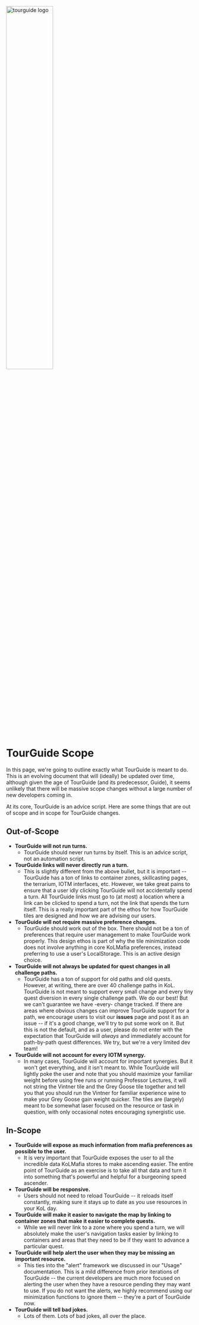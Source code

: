 <img src="https://user-images.githubusercontent.com/8014761/190516106-6e8c948c-9302-47e0-b09e-114a5456301d.png" alt="tourguide logo" style="width: 50%;">

# TourGuide Scope

In this page, we're going to outline exactly what TourGuide is meant to do. This is an evolving document that will (ideally) be updated over time, although given the age of TourGuide (and its predecessor, Guide), it seems unlikely that there will be massive scope changes without a large number of new developers coming in.

At its core, TourGuide is an advice script. Here are some things that are out of scope and in scope for TourGuide changes.

## Out-of-Scope

- **TourGuide will not run turns.**
    - TourGuide should never run turns by itself. This is an advice script, not an automation script.
- **TourGuide links will never directly run a turn.**
    - This is slightly different from the above bullet, but it is important -- TourGuide has a ton of links to container zones, skillcasting pages, the terrarium, IOTM interfaces, etc. However, we take great pains to ensure that a user idly clicking TourGuide will not accidentally spend a turn. All TourGuide links must go to (at most) a location where a link can be clicked to spend a turn, not the link that spends the turn itself. This is a really important part of the ethos for how TourGuide tiles are designed and how we are advising our users.
- **TourGuide will not require massive preference changes.**
    - TourGuide should work out of the box. There should not be a ton of preferences that require user management to make TourGuide work properly. This design ethos is part of why the tile minimization code does not involve anything in core KoLMafia preferences, instead preferring to use a user's LocalStorage. This is an active design choice.
- **TourGuide will not always be updated for quest changes in all challenge paths.**
    - TourGuide has a ton of support for old paths and old quests. However, at writing, there are over 40 challenge paths in KoL. TourGuide is not meant to support every small change and every tiny quest diversion in every single challenge path. We do our best! But we can't guarantee we have -every- change tracked. If there are areas where obvious changes can improve TourGuide support for a path, we encourage users to visit our **issues** page and post it as an issue -- if it's a good change, we'll try to put some work on it. But this is not the default, and as a user, please do not enter with the expectation that TourGuide will *always* and immediately account for path-by-path quest differences. We try, but we're a very limited dev team!
- **TourGuide will not account for every IOTM synergy.**
    - In many cases, TourGuide will account for important synergies. But it won't get everything, and it isn't meant to. While TourGuide will lightly poke the user and note that you should maximize your familiar weight before using free runs or running Professor Lectures, it will not string the Vintner tile and the Grey Goose tile together and tell you that you should run the Vintner for familiar experience wine to make your Grey Goose gain weight quicker. The tiles are (largely) meant to be somewhat laser focused on the resource or task in question, with only occasional notes encouraging synergistic use.

## In-Scope

- **TourGuide will expose as much information from mafia preferences as possible to the user.**
    - It is very important that TourGuide exposes the user to all the incredible data KoLMafia stores to make ascending easier. The entire point of TourGuide as an exercise is to take all that data and turn it into something that's powerful and helpful for a burgeoning speed ascender. 
- **TourGuide will be responsive.**
    - Users should not need to reload TourGuide -- it reloads itself constantly, making sure it stays up to date as you use resources in your KoL day.
- **TourGuide will make it easier to navigate the map by linking to container zones that make it easier to complete quests.**
    - While we will never link to a zone where you spend a turn, we will absolutely make the user's navigation tasks easier by linking to containers and areas that they need to be if they want to advance a particular quest.
- **TourGuide will help alert the user when they may be missing an important resource.**
    - This ties into the "alert" framework we discussed in our "Usage" documentation. This is a mild difference from prior iterations of TourGuide -- the current developers are much more focused on alerting the user when they have a resource pending they may want to use. If you do not want the alerts, we highly recommend using our minimization functions to ignore them -- they're a part of TourGuide now. 
- **TourGuide will tell bad jokes.**
    - Lots of them. Lots of bad jokes, all over the place.